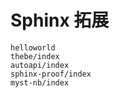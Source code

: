 # Sphinx 拓展

```{toctree}
helloworld
thebe/index
autoapi/index
sphinx-proof/index
myst-nb/index
```
